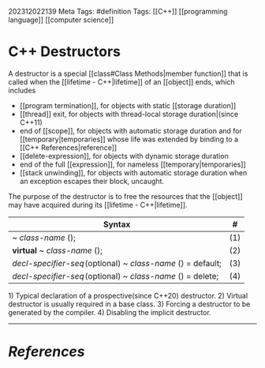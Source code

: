 202312022139
Meta Tags: #definition 
Tags: [[C++]] [[programming language]] [[computer science]]

# C++ Destructors

A destructor is a special [[class#Class Methods|member function]] that is called when the [[lifetime - C++|lifetime]] of an [[object]] ends, which includes
- [[program termination]], for objects with static [[storage duration]]
- [[thread]] exit, for objects with thread-local storage duration|(since C++11)
- end of [[scope]], for objects with automatic storage duration and for [[temporary|temporaries]] whose life was extended by binding to a [[C++ References|reference]]
- [[delete-expression]], for objects with dynamic storage duration
- end of the full [[expression]], for nameless [[temporary|temporaries]]
- [[stack unwinding]], for objects with automatic storage duration when an exception escapes their block, uncaught.

The purpose of the destructor is to free the resources that the [[object]] may have acquired during its [[lifetime - C++|lifetime]].

| **Syntax**                                                  | \#  |
| ----------------------------------------------------------- | --- |
| ~ *class-name* ();                                          | (1) |
| **virtual** ~ *class-name* ();                              | (2) |
| *decl-specifier-seq* ﻿(optional) ~ *class-name* () = default; | (3) |
| *decl-specifier-seq* ﻿(optional) ~ *class-name* () = delete;  | (4)    |

1) Typical declaration of a prospective(since C++20) destructor.
2) Virtual destructor is usually required in a base class.
3) Forcing a destructor to be generated by the compiler.
4) Disabling the implicit destructor.



---
# *References*